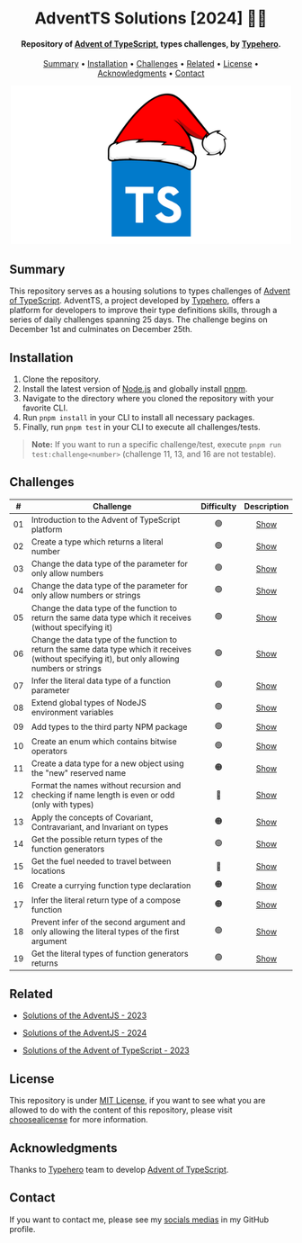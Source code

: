 <h1 align="center">
    AdventTS Solutions [2024] 🎅🎄
</h1>

<h4 align="center">
    Repository of <a href="https://www.adventofts.com/events/2024" target="_blank">Advent of TypeScript<a>, types challenges, by <a href="https://typehero.dev/" target="_blank">Typehero</a>.
</h4>

<p align="center">
    <a href="#----summary">Summary</a> •
    <a href="#----installation">Installation</a> •
    <a href="#----challenges">Challenges</a> •
    <a href="#----related">Related</a> •
    <a href="#----license">License</a> •
    <a href="#----acknowledgments">Acknowledgments</a> •
    <a href="#----contact">Contact</a>
</p>

<p align="center">
    <img src="./.github/adventts-logo.png" width="500">
</p>

<h2>
    Summary
</h2>
<p>
    This repository serves as a housing solutions to types challenges of <a href="https://www.adventofts.com/events/2024" target="_blank">Advent of TypeScript<a>. AdventTS, a project developed by <a href="https://typehero.dev/" target="_blank">Typehero</a>, offers a platform for developers to improve their type definitions skills, through a series of daily challenges spanning 25 days. The challenge begins on December 1st and culminates on December 25th.
</p>

<h2>
    Installation
</h2>
<ol>
    <li>Clone the repository.</li>
    <li>Install the latest version of <a href="https://nodejs.org/es/" target="_blank">Node.js<a> and globally install <a href="https://pnpm.io/installation#using-npm" target="_blank">pnpm<a>.</li>
    <li>Navigate to the directory where you cloned the repository with your favorite CLI.</li>
    <li>Run <code>pnpm install</code> in your CLI to install all necessary packages.</li>
    <li>Finally, run <code>pnpm test</code> in your CLI to execute all challenges/tests.</li>
</ol>

> **Note:** If you want to run a specific challenge/test, execute `pnpm run test:challenge<number>` (challenge 11, 13, and 16 are not testable).

<h2>
    Challenges
</h2>

|  #  | Challenge                                                                                                                                         | Difficulty |        Description         |
| :-: | ------------------------------------------------------------------------------------------------------------------------------------------------- | :--------: | :------------------------: |
| 01  | Introduction to the Advent of TypeScript platform                                                                                                 |     🟢     | [Show](./src/01-challenge) |
| 02  | Create a type which returns a literal number                                                                                                      |     🟢     | [Show](./src/02-challenge) |
| 03  | Change the data type of the parameter for only allow numbers                                                                                      |     🟢     | [Show](./src/03-challenge) |
| 04  | Change the data type of the parameter for only allow numbers or strings                                                                           |     🟢     | [Show](./src/04-challenge) |
| 05  | Change the data type of the function to return the same data type which it receives (without specifying it)                                       |     🟢     | [Show](./src/05-challenge) |
| 06  | Change the data type of the function to return the same data type which it receives (without specifying it), but only allowing numbers or strings |     🟢     | [Show](./src/06-challenge) |
| 07  | Infer the literal data type of a function parameter                                                                                               |     🟢     | [Show](./src/07-challenge) |
| 08  | Extend global types of NodeJS environment variables                                                                                               |     🟢     | [Show](./src/08-challenge) |
| 09  | Add types to the third party NPM package                                                                                                          |     🟢     | [Show](./src/09-challenge) |
| 10  | Create an enum which contains bitwise operators                                                                                                   |     🟢     | [Show](./src/10-challenge) |
| 11  | Create a data type for a new object using the "new" reserved name                                                                                 |     🟠     | [Show](./src/11-challenge) |
| 12  | Format the names without recursion and checking if name length is even or odd (only with types)                                                   |     🔴     | [Show](./src/12-challenge) |
| 13  | Apply the concepts of Covariant, Contravariant, and Invariant on types                                                                            |     🟠     | [Show](./src/13-challenge) |
| 14  | Get the possible return types of the function generators                                                                                          |     🟢     | [Show](./src/14-challenge) |
| 15  | Get the fuel needed to travel between locations                                                                                                   |     🔴     | [Show](./src/15-challenge) |
| 16  | Create a currying function type declaration                                                                                                       |     🟠     | [Show](./src/16-challenge) |
| 17  | Infer the literal return type of a compose function                                                                                               |     🟠     | [Show](./src/17-challenge) |
| 18  | Prevent infer of the second argument and only allowing the literal types of the first argument                                                    |     🟢     | [Show](./src/18-challenge) |
| 19  | Get the literal types of function generators returns                                                                                              |     🟢     | [Show](./src/19-challenge) |

<h2>
    Related
</h2>
<p>
    <ul>
        <li>
            <a href="https://github.com/hozlucas28/AdventJS-Solutions-2023" target="_blank">Solutions of the AdventJS - 2023</a>
        </li>
    </ul>
    <ul>
        <li>
            <a href="https://github.com/hozlucas28/AdventJS-Solutions-2024" target="_blank">Solutions of the AdventJS - 2024</a>
        </li>
    </ul>
    <ul>
        <li>
            <a href="https://github.com/hozlucas28/AdventTS-Solutions-2023" target="_blank">Solutions of the Advent of TypeScript - 2023</a>
        </li>
    </ul>
</p>

<h2>
    License
</h2>
<p>
    This repository is under <a href="./LICENSE" target="_blank">MIT License</a>, if you want to see what you are allowed to do with the content of this repository, please visit <a href="https://choosealicense.com/licenses/" target="_blank">choosealicense</a> for more information.
</p>

<h2>
    Acknowledgments
</h2>
<p>
    Thanks to <a href="https://typehero.dev/" target="_blank">Typehero</a> team to develop <a href="https://www.adventofts.com/events/2024" target="_blank">Advent of TypeScript<a>.
</p>

<h2>
    Contact
</h1>
<p>
    If you want to contact me, please see my <a href="https://github.com/hozlucas28" target="_blank">socials medias</a> in my GitHub profile.
</p>
